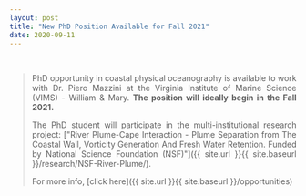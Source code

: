 ```yaml
---
layout: post
title: "New PhD Position Available for Fall 2021"
date: 2020-09-11
---
```


<br>

<div style="text-align:justify" markdown="1">

> PhD opportunity in coastal physical oceanography is available to work with Dr. Piero Mazzini at the Virginia Institute of Marine Science (VIMS) - William & Mary. **The position will ideally begin in the Fall 2021.**
>
> The PhD student will participate in the multi-institutional research project: ["River Plume-Cape Interaction - Plume Separation from The Coastal Wall, Vorticity Generation And Fresh Water Retention. Funded by National Science Foundation (NSF)"]({{ site.url }}{{ site.baseurl }}/research/NSF-River-Plume/).
>
> For more info, [click here]({{ site.url }}{{ site.baseurl }}/opportunities)


</div>
